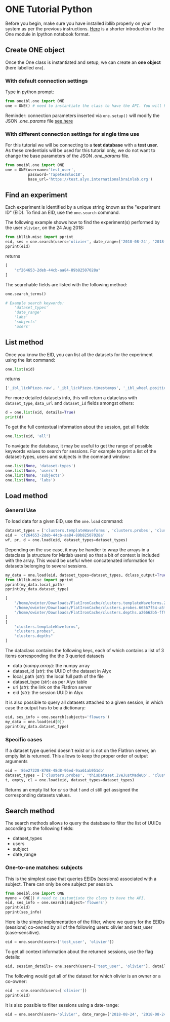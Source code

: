 # ONE Tutorial Python

Before you begin, make sure you have installed ibllib properly on your system as per the previous instructions.
[Here](./_static/one_demo.html) is a shorter introduction to the One module in Ipython notebook format.


## Create ONE object

Once the One class is instantiated and setup, we can create an **one object** (here labelled `one`). 

### With default connection settings

Type in python prompt: 

```python
from oneibl.one import ONE
one = ONE() # need to instantiate the class to have the API. You will have to write these lines of code everytime you re-open python.
```

Reminder: connection parameters inserted via `one.setup()` will modify the JSON *.one_params* file [see here](02a_installation_python.html)


### With different connection settings for single time use

For this tutorial we will be connecting to a **test database** with a **test user**. As these credentials will be used for this tutorial only, we do not want to change the base parameters of the JSON *.one_params* file.

```python
from oneibl.one import ONE
one = ONE(username='test_user',
          password='TapetesBloc18',
          base_url='https://test.alyx.internationalbrainlab.org')
```


## Find an experiment
Each experiment is identified by a unique string known as the "experiment ID" (EID). To find an EID, use the `one.search` command.

The following example shows how to find the experiment(s) performed by the user `olivier`, on the 24 Aug 2018:

```python
from ibllib.misc import pprint
eid, ses = one.search(users='olivier', date_range=['2018-08-24', '2018-08-24'])
pprint(eid)
```
returns
```python
[
    "cf264653-2deb-44cb-aa84-89b82507028a"
]
```
The searchable fields are listed with the following method:
```python
one.search_terms()

# Example search keywords: 
	'dataset_types'
	'date_range'
	'labs'
	'subjects'
	'users'

```

## List method
Once you know the EID, you can list all the datasets for the experiment using the list command:
```python
one.list(eid)
``` 
returns
```python
['_ibl_lickPiezo.raw', '_ibl_lickPiezo.timestamps', '_ibl_wheel.position', 'channels.brainLocation', 'channels.probe', 'channels.rawRow', 'channels.site', 'channels.sitePositions', 'clusters._phy_annotation', 'clusters.depths', 'clusters.peakChannel', 'clusters.probes', 'clusters.templateWaveforms', 'clusters.waveformDuration', 'eye.area', 'eye.blink', 'eye.timestamps', 'eye.xyPos', 'licks.times', 'probes.description', 'probes.insertion', 'probes.rawFilename', 'probes.sitePositions', 'spikes.amps', 'spikes.clusters', 'spikes.depths', 'spikes.times', 'spontaneous.intervals', 'unknown']
```

For more detailed datasets info, this will return a dataclass with `dataset_type`, `data_url` and `dataset_id` fields amongst others:
```python
d = one.list(eid, details=True)
print(d)
```

To get the full contextual information about the session, get all fields:
```python
one.list(eid, 'all')
```

To navigate the database, it may be useful to get the range of possible keywords values to search for sessions.
For example to print a list of the dataset-types, users and subjects in the command window:
```python
one.list(None, 'dataset-types')
one.list(None, 'users')
one.list(None, 'subjects')
one.list(None, 'labs')
```


## Load method
### General Use

To load data for a given EID, use the `one.load` command:

```python
dataset_types = ['clusters.templateWaveforms', 'clusters.probes', 'clusters.depths']
eid = 'cf264653-2deb-44cb-aa84-89b82507028a'
wf, pr, d = one.load(eid, dataset_types=dataset_types)
```

Depending on the use case, it may be handier to wrap the arrays in a dataclass
(a structure for Matlab users) so that a bit of context is included with the array. This would be useful when concatenated information for datasets belonging to several sessions.

```python
my_data = one.load(eid, dataset_types=dataset_types, dclass_output=True)
from ibllib.misc import pprint
pprint(my_data.local_path)
pprint(my_data.dataset_type)
```
```python
[
    "/home/owinter/Downloads/FlatIronCache/clusters.templateWaveforms.2291afac-1d42-4021-a07c-c5539865f42c.npy",
    "/home/owinter/Downloads/FlatIronCache/clusters.probes.66567f54-a5f4-45d1-a9e6-b103ece86339.npy",
    "/home/owinter/Downloads/FlatIronCache/clusters.depths.a26662b5-ff9c-4f15-a8cf-5e9c9e85690f.npy"
]
[
    "clusters.templateWaveforms",
    "clusters.probes",
    "clusters.depths"
]
```
The dataclass contains the following keys, each of which contains a list of 3 items corresponding the the 3 queried datasets

-   data (*numpy.array*): the numpy array
-   dataset_id (*str*): the UUID of the dataset in Alyx
-   local_path (*str*): the local full path of the file
-   dataset_type (*str*): as per Alyx table
-   url (*str*): the link on the FlatIron server
-   eid (*str*): the session UUID in Alyx

It is also possible to query all datasets attached to a given session, in which case
the output has to be a dictionary:
```python
eid, ses_info = one.search(subjects='flowers')
my_data = one.load(eid[0])
pprint(my_data.dataset_type)
```

### Specific cases
If a dataset type queried doesn't exist or is not on the FlatIron server, an empty list
is returned. This allows to keep the proper order of output arguments
```python
eid = '86e27228-8708-48d8-96ed-9aa61ab951db'
dataset_types = ['clusters.probes', 'thisDataset.IveJustMadeUp', 'clusters.depths']
t, empty, cl = one.load(eid, dataset_types=dataset_types)
```
Returns an empty list for *cr* so that *t* and *cl* still get assigned the corresponding datasets values.


## Search method
The search methods allows to query the database to filter the list of UUIDs according to
the following fields:
-   dataset_types
-   users
-   subject
-   date_range

### One-to-one matches: subjects
This is the simplest case that queries EEIDs (sessions) associated with a subject. There can only
be one subject per session.

```python
from oneibl.one import ONE
myone = ONE() # need to instantiate the class to have the API.
eid, ses_info = one.search(subject='flowers')
pprint(eid)
pprint(ses_info)

```

Here is the simple implementation of the filter, where we query for the EEIDs (sessions) co-owned by
all of the following users: olivier and test_user (case-sensitive).
```python
eid = one.search(users=['test_user', 'olivier'])
```
To get all context information about the returned sessions, use the flag details:
```python
eid, session_details= one.search(users=['test_user', 'olivier'], details=True)
```

The following would get all of the dataset for which olivier is an owner or a co-owner:
```python
eid  = one.search(users=['olivier'])
pprint(eid)
```

It is also possible to filter sessions using a date-range:
```python
eid = one.search(users='olivier', date_range=['2018-08-24', '2018-08-24'])
```

